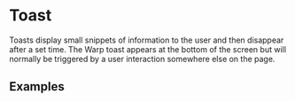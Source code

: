 <script setup>
  import Elements from './elements.md';
  import Usage from './usage.md';
</script>

# Toast

Toasts display small snippets of information to the user and then disappear after a set time. The Warp toast appears at the bottom of the screen but will normally be triggered by a user interaction somewhere else on the page.

## Examples

<tabs-content>
  <template #usage>
    <usage />
  </template>
  <template #elements>
    <elements />
  </template>
</tabs-content>
